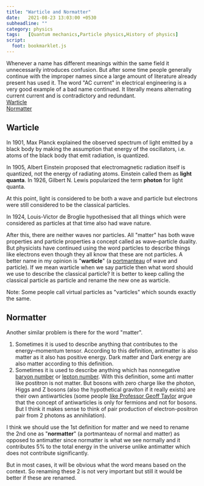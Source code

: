 ```yaml
---
title: "Warticle and Normatter"
date:   2021-08-23 13:03:00 +0530
subheadline: ""
category: physics
tags:   [Quantum mechanics,Particle physics,History of physics]
script:
  foot: bookmarklet.js
---
```

Whenever a name has different meanings within the same field  it unnecessarily introduces confusion. But after some time people generally continue with the improper names since a large amount of literature already present has used it.<!--more--> The word "AC current" in electrical engineering is a very good example of a bad name continued. It literally means alternating current current and is contradictory and redundant.<br>
[Warticle](#warticle)<br>
[Normatter](#normatter)<br>
## Warticle
In 1901, Max Planck explained the observed spectrum of light emitted by a black body by making the assumption that energy of the oscillators, i.e. atoms of the black body that emit radiation, is quantized.

In 1905, Albert Einstein proposed that electromagnetic radiation itself is quantized, not the energy of radiating atoms. Einstein called them as **light quanta**. In 1926, Gilbert N. Lewis popularized the term **photon** for light quanta.

At this point, light is considered to be both a wave and particle but electrons were still considered to be the classical particles.

In 1924, Louis-Victor de Broglie hypothesised that all things which were considered as particles at that time also had wave nature.

After this, there are neither waves nor particles. All "matter" has both wave properties and particle properties a concept called as wave–particle duality. But physicists have continued using the word particles to describe things like electrons even though they all know that these are not particles. A better name in my opinion is "**warticle**" (a [portmanteau](https://en.wikipedia.org/wiki/Portmanteau) of wave and particle). If we mean warticle when we say particle then what word should we use to describe the classical particle? It is better to keep calling the classical particle as particle and rename the new one as warticle.

Note: Some people call virtual particles as "varticles" which sounds exactly the same.

## Normatter
Another similar problem is there for the word "matter". 
1. Sometimes it is used to describe anything that contributes to the energy–momentum tensor. According to this definition, antimatter is also matter as it also has positive energy. Dark matter and Dark energy are also matter according to this definition.
2. Sometimes it is used to describe anything which has nonnegative [baryon number](https://en.wikipedia.org/wiki/Baryon_number) or [lepton number](https://en.wikipedia.org/wiki/Lepton_number). With this definition, some anti matter like postitron is not matter. But bosons with zero charge like the photon, Higgs and Z bosons (also the hypothetical graviton if it really exists) are their own antiwarticles (some people [like Professor Geoff Taylor](https://www.abc.net.au/science/articles/2012/10/10/3607034.htm) argue that the concept of antiwarticles is only for fermions and not for bosons. But I think it makes sense to think of pair production of electron-positron pair from 2 photons as annihilation).

I think we should use the 1st definition for matter and we need to rename the 2nd one as "**normatter**" (a portmanteau of normal and matter) as opposed to antimatter since normatter is what we see normally and it contributes 5% to the total energy in the universe unlike antimatter which does not contribute significantly.

But in most cases, it will be obvious what the word means based on the context. So renaming these 2 is not very important but still it would be better if these are renamed.